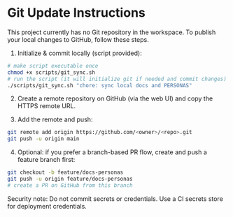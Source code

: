 # Git Update Instructions

This project currently has no Git repository in the workspace. To publish your local changes to GitHub, follow these steps.

1. Initialize & commit locally (script provided):

```bash
# make script executable once
chmod +x scripts/git_sync.sh
# run the script (it will initialize git if needed and commit changes)
./scripts/git_sync.sh "chore: sync local docs and PERSONAS"
```

2. Create a remote repository on GitHub (via the web UI) and copy the HTTPS remote URL.

3. Add the remote and push:

```bash
git remote add origin https://github.com/<owner>/<repo>.git
git push -u origin main
```

4. Optional: if you prefer a branch-based PR flow, create and push a feature branch first:

```bash
git checkout -b feature/docs-personas
git push -u origin feature/docs-personas
# create a PR on GitHub from this branch
```

Security note: Do not commit secrets or credentials. Use a CI secrets store for deployment credentials.
